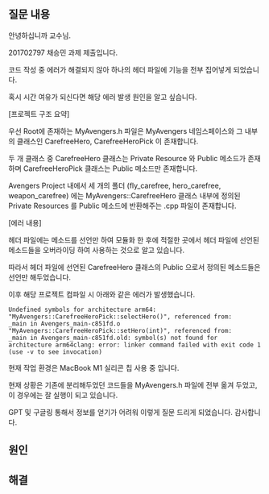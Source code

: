   

## 질문 내용

안녕하십니까 교수님.

201702797 채승민 과제 제출입니다.

코드 작성 중 에러가 해결되지 않아 하나의 헤더 파일에 기능을 전부 집어넣게 되었습니다.

혹시 시간 여유가 되신다면 해당 에러 발생 원인을 알고 싶습니다.

  

[프로젝트 구조 요약]

우선 Root에 존재하는 MyAvengers.h 파일은 MyAvengers 네임스페이스와 그 내부의 클래스인 CarefreeHero, CarefreeHeroPick 이 존재합니다.

두 개 클래스 중 CarefreeHero 클래스는 Private Resource 와 Public 메소드가 존재하며 CarefreeHeroPick 클래스는 Public 메소드만 존재합니다.

Avengers Project 내에서 세 개의 폴더 (fly_carefree, hero_carefree, weapon_carefree) 에는 MyAvengers::CarefreeHero 클래스 내부에 정의된 Private Resources 를 Public 메소드에 반환해주는 .cpp 파일이 존재합니다.

  

[에러 내용]

헤더 파일에는 메소드를 선언만 하여 모듈화 한 후에 적절한 곳에서 헤더 파일에 선언된 메소드들을 오버라이딩 하여 사용하는 것으로 알고 있습니다.

따라서 헤더 파일에 선언된 CarefreeHero 클래스의 Public 으로서 정의된 메소드들은 선언만 해두었습니다.

이후 해당 프로젝트 컴파일 시 아래와 같은 에러가 발생했습니다.

```
Undefined symbols for architecture arm64:  "MyAvengers::CarefreeHeroPick::selectHero()", referenced from:      _main in Avengers_main-c851fd.o  "MyAvengers::CarefreeHeroPick::setHero(int)", referenced from:      _main in Avengers_main-c851fd.old: symbol(s) not found for architecture arm64clang: error: linker command failed with exit code 1 (use -v to see invocation)
```

  

현재 작업 환경은 MacBook M1 실리콘 칩 사용 중 입니다.

현재 상황은 기존에 분리해두었던 코드들을 MyAvengers.h 파일에 전부 옮겨 두었고, 이 경우에는 잘 실행이 되고 있습니다.

GPT 및 구글링 통해서 정보를 얻기가 어려워 이렇게 질문 드리게 되었습니다. 감사합니다.

  

## 원인

  

  

## 해결